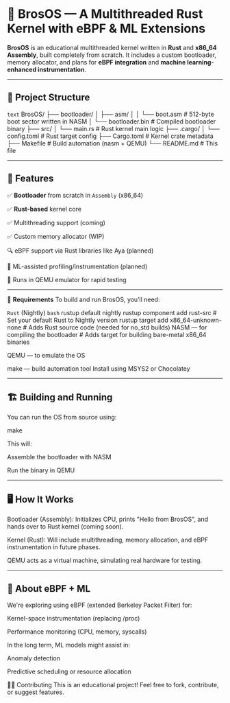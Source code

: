 ﻿# 🧠 BrosOS — A Multithreaded Rust Kernel with eBPF & ML Extensions

**BrosOS** is an educational multithreaded kernel written in **Rust** and **x86_64 Assembly**, built completely from scratch. It includes a custom bootloader, memory allocator, and plans for **eBPF integration** and **machine learning-enhanced instrumentation**.

---

## 📁 Project Structure

```text```
BrosOS/
├── bootloader/
│   ├── asm/
│   │   └── boot.asm              # 512-byte boot sector written in NASM
│   └── bootloader.bin            # Compiled bootloader binary
├── src/
│   └── main.rs                   # Rust kernel main logic
├── .cargo/
│   └── config.toml               # Rust target config
├── Cargo.toml                    # Kernel crate metadata
├── Makefile                      # Build automation (nasm + QEMU)
└── README.md                     # This file

---

## 🚀 Features
✅ **Bootloader** from scratch in `Assembly` (x86_64)

✅ **Rust-based** kernel core

✅ Multithreading support (coming)

✅ Custom memory allocator (WIP)

🔍 eBPF support via Rust libraries like Aya (planned)

🤖 ML-assisted profiling/instrumentation (planned)

🧪 Runs in QEMU emulator for rapid testing

---

🧰 **Requirements**
To build and run BrosOS, you’ll need:

`Rust` (Nightly)
```bash```
rustup default nightly
rustup component add rust-src   # Set your default Rust to Nightly version
rustup target add x86_64-unknown-none   # Adds Rust source code (needed for no_std builds)
NASM — for compiling the bootloader     # Adds target for building bare-metal x86_64 binaries

QEMU — to emulate the OS

make — build automation tool
Install using MSYS2 or Chocolatey

---

## 🏗️ Building and Running
You can run the OS from source using:

make

This will:

Assemble the bootloader with NASM

Run the binary in QEMU

---

## 🖥️ How It Works
Bootloader (Assembly): Initializes CPU, prints "Hello from BrosOS", and hands over to Rust kernel (coming soon).

Kernel (Rust): Will include multithreading, memory allocation, and eBPF instrumentation in future phases.

QEMU acts as a virtual machine, simulating real hardware for testing.

---

## 🧠 About eBPF + ML
We're exploring using eBPF (extended Berkeley Packet Filter) for:

Kernel-space instrumentation (replacing /proc)

Performance monitoring (CPU, memory, syscalls)

In the long term, ML models might assist in:

Anomaly detection

Predictive scheduling or resource allocation

👨‍💻 Contributing
This is an educational project! Feel free to fork, contribute, or suggest features.


